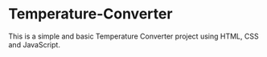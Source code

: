 # Temperature-Converter
This is a simple and basic Temperature Converter project using HTML, CSS and JavaScript.
